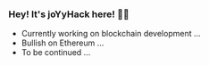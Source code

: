 ### Hey! It's joYyHack here! 👨‍💻

- Currently working on blockchain development ...
- Bullish on Ethereum ...
- To be continued ...
